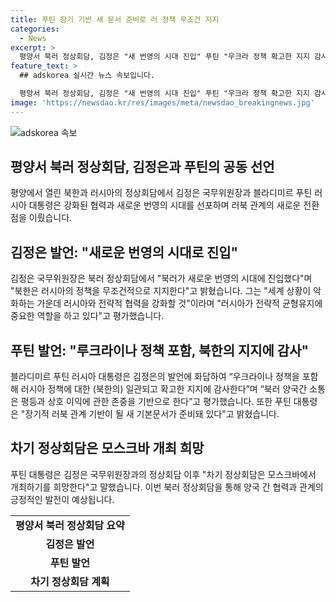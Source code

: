 ```yaml
---
title: 푸틴 장기 기반 새 문서 준비로 러 정책 무조건 지지
categories:
  - News
excerpt: >
  평양서 북러 정상회담, 김정은 "새 번영의 시대 진입" 푸틴 "우크라 정책 확고한 지지 감사" 김정은은 북러 정상회담에서 "러시아의 우크라이나 정책을 전적으로 지지한다"며 "세계 상황 악화 속 러시아와의 협력 강화" 밝혔고, 푸틴 대통령은 "북러 양국간 소통은 상호 이익과 존중에 기반한다"며 "차기 정상회담은 모스크바에서 개최하기를 희망"했다.
feature_text: >
  ## adskorea 실시간 뉴스 속보입니다.

  평양서 북러 정상회담, 김정은 "새 번영의 시대 진입" 푸틴 "우크라 정책 확고한 지지 감사" 김정은은 북러 정상회담에서 "러시아의 우크라이나 정책을 전적으로 지지한다"며 "세계 상황 악화 속 러시아와의 협력 강화" 밝혔고, 푸틴 대통령은 "북러 양국간 소통은 상호 이익과 존중에 기반한다"며 "차기 정상회담은 모스크바에서 개최하기를 희망"했다.
image: 'https://newsdao.kr/res/images/meta/newsdao_breakingnews.jpg'
---
```


<p><img src="https://newsdao.kr/res/images/meta/newsdao_breakingnews.jpg" alt="adskorea 속보" /></p>

<h2 data-ke-size="size26">평양서 북러 정상회담, 김정은과 푸틴의 공동 선언</h2>

<p data-ke-size="size16">평양에서 열린 북한과 러시아의 정상회담에서 김정은 국무위원장과 블라디미르 푸틴 러시아 대통령은 강화된 협력과 새로운 번영의 시대를 선포하며 러북 관계의 새로운 전환점을 이뤘습니다.</p>

<h2 data-ke-size="size24">김정은 발언: "새로운 번영의 시대로 진입"</h2>

<p data-ke-size="size16">김정은 국무위원장은 북러 정상회담에서 "북러가 새로운 번영의 시대에 진입했다"며 "북한은 러시아의 정책을 무조건적으로 지지한다"고 밝혔습니다. 그는 "세계 상황이 악화하는 가운데 러시아와 전략적 협력을 강화할 것"이라며 "러시아가 전략적 균형유지에 중요한 역할을 하고 있다"고 평가했습니다.</p>

<h2 data-ke-size="size24">푸틴 발언: "루크라이나 정책 포함, 북한의 지지에 감사"</h2>

<p data-ke-size="size16">블라디미르 푸틴 러시아 대통령은 김정은의 발언에 화답하여 “우크라이나 정책을 포함해 러시아 정책에 대한 (북한의) 일관되고 확고한 지지에 감사한다”며 “북러 양국간 소통은 평등과 상호 이익에 관한 존중을 기반으로 한다”고 평가했습니다. 또한 푸틴 대통령은 "장기적 러북 관계 기반이 될 새 기본문서가 준비돼 있다"고 밝혔습니다.</p>

<h2 data-ke-size="size24">차기 정상회담은 모스크바 개최 희망</h2>

<p data-ke-size="size16">푸틴 대통령은 김정은 국무위원장과의 정상회담 이후 "차기 정상회담은 모스크바에서 개최하기를 희망한다"고 말했습니다. 이번 북러 정상회담을 통해 양국 간 협력과 관계의 긍정적인 발전이 예상됩니다.</p>

<table>
  <tr>
    <td style="text-align: center; height: 17px;"><b>평양서 북러 정상회담 요약</b></td>
  </tr>
  <tr>
    <td style="text-align: center; height: 17px;"><b>김정은 발언</b></td>
  </tr>
  <td style="text-align: center; height: 17px;"><b>푸틴 발언</b></td>
  </tr>
  <td style="text-align: center; height: 17px;"><b>차기 정상회담 계획</b></td>
  </tr>
</table>

